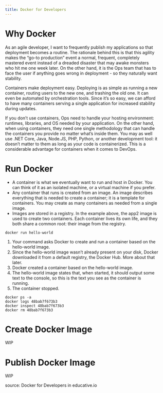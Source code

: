 ```yaml
---
title: Docker for Developers
---
```


# Why Docker

As an agile developer, I want to frequently publish my applications so that deployment becomes a routine. The rationale behind this is that this agility makes the “go-to production” event a normal, frequent, completely mastered event instead of a dreaded disaster that may awake monsters who hit me one week later. On the other hand, it is the Ops team that has to face the user if anything goes wrong in deployment - so they naturally want stability.

Containers make deployment easy. Deploying is as simple as running a new container, routing users to the new one, and trashing the old one. It can even be automated by orchestration tools. Since it’s so easy, we can afford to have many containers serving a single application for increased stability during updates.

If you don’t use containers, Ops need to handle your hosting environment: runtimes, libraries, and OS needed by your application. On the other hand, when using containers, they need one single methodology that can handle the containers you provide no matter what’s inside them. You may as well use .NET Core, Java, Node.JS, PHP, Python, or another development tool: it doesn’t matter to them as long as your code is containerized. This is a considerable advantage for containers when it comes to DevOps.


# Run Docker

- A container is what we eventually want to run and host in Docker. You can think of it as an isolated machine, or a virtual machine if you prefer.
- Any container that runs is created from an image. An image describes everything that is needed to create a container; it is a template for containers. You may create as many containers as needed from a single image.
- Images are stored in a registry. In the example above, the app2 image is used to create two containers. Each container lives its own life, and they both share a common root: their image from the registry.

```
docker run hello-world
```
1. Your command asks Docker to create and run a container based on the hello-world image.
2. Since the hello-world image wasn’t already present on your disk, Docker downloaded it from a default registry, the Docker Hub. More about that later.
3. Docker created a container based on the hello-world image.
4. The hello-world image states that, when started, it should output some text to the console, so this is the text you see as the container is running.
5. The container stopped.

```
docker ps -a
docker logs 48bab7f673b3
docker inspect 48bab7f673b3
docker rm 48bab7f673b3
```

# Create Docker Image
WIP

# Publish Docker Image
WIP




source: Docker for Developers in educative.io
